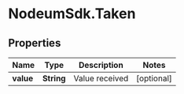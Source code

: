 # NodeumSdk.Taken

## Properties

Name | Type | Description | Notes
------------ | ------------- | ------------- | -------------
**value** | **String** | Value received | [optional] 


